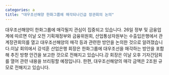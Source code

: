 ```yaml
---
categories: a
title: "대우조선해양 한화그룹에 매각되나긴급 장관회의 논의"
---
```

대우조선해양이 한화그룹에 매각될지 관심이 집중되고 있습니다. 26일 정부 및 금융업계에 따르면 이날 오전 기획재정부와 금융위원회, 산업통상자원부는 수출입은행에서 관계장관회의를 열고 대우조선해양의 매각 등과 관련한 방안을 논의한 것으로 알려졌습니다.이날 회의에서 강석훈 산업은행 회장은 한화그룹에 대우조선을 매각하는 방안을 포함해 추진 방향 안건을 보고한 것으로 전해지고 있습니다.강 회장은 이날 오후 기자간담회를 열어 관련 내용을 브리핑할 예정입니다. 한편, 대우조선해양의 매각 금액은 2조원 규모로 전해지고 있습니다.